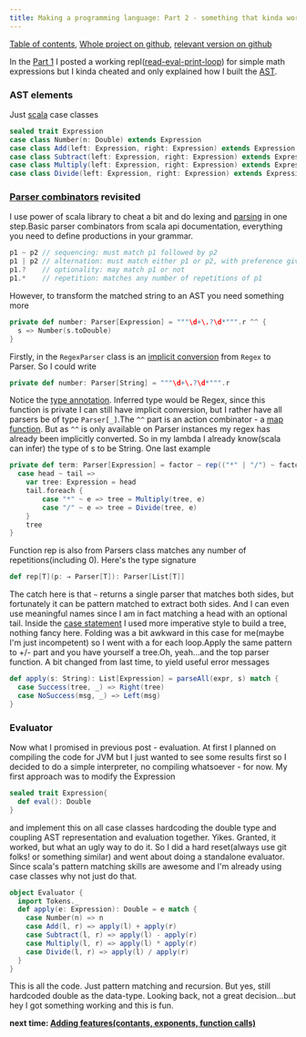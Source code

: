 ```yaml
---
title: Making a programming language: Part 2 - something that kinda works
--- 
```


[Table of contents](/posts/2012-08-29-creating-a-language-1.html),
[Whole project on github](https://github.com/edofic/scrat-lang),
[relevant version on github](https://github.com/edofic/scrat-lang/tree/blogpost1and2) 

In the [Part 1](/posts/2012-08-29-creating-a-language-1.html) I posted a working
repl([read-eval-print-loop](http://en.wikipedia.org/wiki/Read–eval–print_loop "Read–eval–print loop"))
for simple math expressions but I kinda cheated and only explained how I
built the [AST](http://en.wikipedia.org/wiki/Abstract_syntax_tree "Abstract syntax tree").

### AST elements

Just [scala](http://www.scala-lang.org/ "Scala (programming language)") case classes
```scala
sealed trait Expression
case class Number(n: Double) extends Expression
case class Add(left: Expression, right: Expression) extends Expression
case class Subtract(left: Expression, right: Expression) extends Expression
case class Multiply(left: Expression, right: Expression) extends Expression
case class Divide(left: Expression, right: Expression) extends Expression
```

### [Parser combinators](http://en.wikipedia.org/wiki/Parser_combinator "Parser combinator") revisited

I use power of scala library to cheat a bit and do lexing and
[parsing](http://en.wikipedia.org/wiki/Parsing "Parsing") in one
step.Basic parser combinators from scala api documentation, everything
you need to define productions in your grammar.
```scala
p1 ~ p2 // sequencing: must match p1 followed by p2
p1 | p2 // alternation: must match either p1 or p2, with preference given to p1
p1.?    // optionality: may match p1 or not
p1.*    // repetition: matches any number of repetitions of p1
```
However, to transform the matched string to an AST you need something
more
```scala
private def number: Parser[Expression] = """\d+\.?\d*""".r ^^ {
  s => Number(s.toDouble)
}
```

Firstly, in the `RegexParser` class is an [implicit conversion](http://en.wikipedia.org/wiki/Type_conversion "Type conversion")
from `Regex` to Parser. So I could write
```scala
private def number: Parser[String] = """\d+\.?\d*""".r
```
Notice the [type annotation](http://en.wikipedia.org/wiki/Type_signature "Type signature").
Inferred type would be Regex, since this function is private I can still
have implicit conversion, but I rather have all parsers be of type
`Parser[_]`.The `^^` part is an action combinator - a [map
function](http://en.wikipedia.org/wiki/Map_%28higher-order_function%29 "Map (higher-order function)").
But as `^^` is only available on Parser instances my regex has already
been implicitly converted. So in my lambda I already know(scala can
infer) the type of s to be String. One last example
```scala
private def term: Parser[Expression] = factor ~ rep(("*" | "/") ~ factor) ^^ {
  case head ~ tail => 
    var tree: Expression = head
    tail.foreach {
        case "*" ~ e => tree = Multiply(tree, e)
        case "/" ~ e => tree = Divide(tree, e)
    }       
    tree
}       
```
Function rep is also from Parsers class matches any number of
repetitions(including 0). Here's the type signature
```scala
def rep[T](p: ⇒ Parser[T]): Parser[List[T]]
```

The catch here is that `~` returns a single parser that matches both
sides, but fortunately it can be pattern matched to extract both sides.
And I can even use meaningful names since I am in fact matching a head
with an optional tail. Inside the [case
statement](http://en.wikipedia.org/wiki/Switch_statement "Switch statement")
I used more imperative style to build a tree, nothing fancy here.
Folding was a bit awkward in this case for me(maybe I'm just
incompetent) so I went with a for each loop.Apply the same pattern to
+/- part and you have yourself a tree.Oh, yeah...and the top parser
function. A bit changed from last time, to yield useful error messages
```scala
def apply(s: String): List[Expression] = parseAll(expr, s) match {
  case Success(tree, _) => Right(tree)
  case NoSuccess(msg, _) => Left(msg)
}
```

### Evaluator

Now what I promised in previous post - evaluation. At first I planned on
compiling the code for JVM but I just wanted to see some results first
so I decided to do a simple interpreter, no compiling whatsoever - for
now. My first approach was to modify the Expression
```scala
sealed trait Expression{
  def eval(): Double
}
```
and implement this on all case classes hardcoding the double type and
coupling AST representation and evaluation together. Yikes. Granted, it
worked, but what an ugly way to do it. So I did a hard reset(always use
git folks! or something similar) and went about doing a standalone
evaluator. Since scala's pattern matching skills are awesome and I'm
already using case classes why not just do that.
```scala
object Evaluator {
  import Tokens._
  def apply(e: Expression): Double = e match {
    case Number(n) => n
    case Add(l, r) => apply(l) + apply(r)
    case Subtract(l, r) => apply(l) - apply(r)
    case Multiply(l, r) => apply(l) * apply(r)
    case Divide(l, r) => apply(l) / apply(r)    
  }
}
```
This is all the code. Just pattern matching and recursion. But yes,
still hardcoded double as the data-type. Looking back, not a great
decision...but hey I got something working and this is fun.

**next time: [Adding features(contants, exponents, function calls)](/posts/2012-08-31-creating-a-language3.html)**
